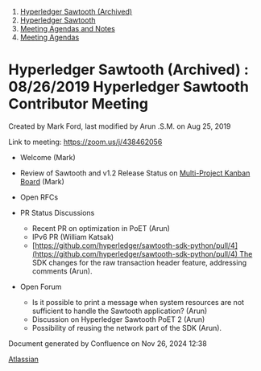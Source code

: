 1. [Hyperledger Sawtooth (Archived)](index.html)
2. [Hyperledger Sawtooth](Hyperledger-Sawtooth_20152342.html)
3. [Meeting Agendas and Notes](Meeting-Agendas-and-Notes_20154206.html)
4. [Meeting Agendas](Meeting-Agendas_20156242.html)

# Hyperledger Sawtooth (Archived) : 08/26/2019 Hyperledger Sawtooth Contributor Meeting

Created by Mark Ford, last modified by Arun .S.M. on Aug 25, 2019

Link to meeting: https://zoom.us/j/438462056

- Welcome (Mark)
- Review of Sawtooth and v1.2 Release Status on [Multi-Project Kanban Board](https://jira.hyperledger.org/secure/RapidBoard.jspa?rapidView=232&projectKey=STL&selectedIssue=STL-1549) (Mark)
- Open RFCs
- PR Status Discussions
  
  - Recent PR on optimization in PoET (Arun)
  - IPv6 PR (William Katsak)
  - [https://github.com/hyperledger/sawtooth-sdk-python/pull/4](https://github.com/hyperledger/sawtooth-sdk-python/pull/4) The SDK changes for the raw transaction header feature, addressing comments (Arun).
- Open Forum
  
  - Is it possible to print a message when system resources are not sufficient to handle the Sawtooth application? (Arun)
  - Discussion on Hyperledger Sawtooth PoET 2 (Arun)
  - Possibility of reusing the network part of the SDK (Arun).

Document generated by Confluence on Nov 26, 2024 12:38

[Atlassian](http://www.atlassian.com/)
